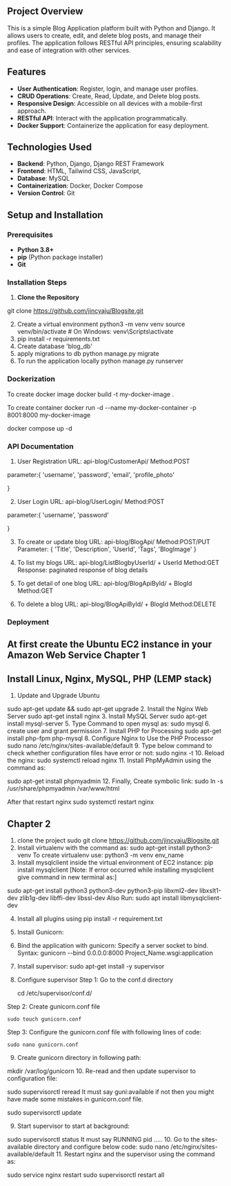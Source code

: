 ## Project Overview

This is a simple Blog Application platform built with Python and Django. It allows users to create, edit, and delete blog posts, and manage their profiles. The application follows RESTful API principles, ensuring scalability and ease of integration with other services.

## Features

- **User Authentication**: Register, login, and manage user profiles.
- **CRUD Operations**: Create, Read, Update, and Delete blog posts.
- **Responsive Design**: Accessible on all devices with a mobile-first approach.
- **RESTful API**: Interact with the application programmatically.
- **Docker Support**: Containerize the application for easy deployment.

## Technologies Used

- **Backend**: Python, Django, Django REST Framework
- **Frontend**: HTML, Tailwind CSS, JavaScript,
- **Database**: MySQL
- **Containerization**: Docker, Docker Compose
- **Version Control**: Git


## Setup and Installation

### Prerequisites

- **Python 3.8+**
- **pip** (Python package installer)
- **Git**

### Installation Steps

1. **Clone the Repository**

 git clone https://github.com/jincyaju/Blogsite.git 

2. Create a virtual environment
    python3 -m venv venv
    source venv/bin/activate  # On Windows: venv\Scripts\activate
3. pip install -r requirements.txt
4. Create database 'blog_db'
5. apply migrations to db
    python manage.py migrate
6. To run the application locally
    python manage.py runserver

###     Dockerization
To create docker image
docker build -t my-docker-image .

To create container
docker run -d --name my-docker-container -p 8001:8000 my-docker-image

docker compose up -d


### API Documentation

1. User Registration
URL: api-blog/CustomerApi/
Method:POST

parameter:{
    'username',
    'password',
    'email',
    'profile_photo'

}

2. User Login
URL: api-blog/UserLogin/
Method:POST

parameter:{
    'username',
    'password'

}

3. To create or update blog
URL: api-blog/BlogApi/
Method:POST/PUT
Parameter: {
    'Title',
    'Description',
    'UserId',
    'Tags',
    'BlogImage'
}


4. To list my blogs
URL: api-blog/ListBlogbyUserId/ + UserId
Method:GET
Response: paginated response of blog details

5. To get detail of one blog
URL: api-blog/BlogApiById/ + BlogId
Method:GET

6. To delete a blog
URL: api-blog/BlogApiById/ + BlogId
Method:DELETE



### Deployment
At first create the Ubuntu EC2 instance in your Amazon Web Service 
Chapter 1
----------
Install Linux, Nginx, MySQL, PHP (LEMP stack)
------------------------------------------------------------------------------------------------
1.	Update and Upgrade Ubuntu 
	
sudo apt-get update && sudo apt-get upgrade
2.	Install the Nginx Web Server
sudo apt-get install nginx
3.	Install MySQL Server
sudo apt-get install mysql-server
5.	Type Command to open mysql as:
		sudo mysql
6. create user and grant permission
7. Install PHP for Processing
sudo apt-get install php-fpm php-mysql
8. Configure Nginx to Use the PHP Processor
sudo nano /etc/nginx/sites-available/default
9. Type below command to check whether configuration files have error or not:
			sudo nginx -t
10. Reload the nginx:
    sudo systemctl reload nginx
11.	Install PhpMyAdmin using the command as:
	
sudo apt-get install phpmyadmin
12. Finally, Create symbolic link:
sudo ln -s /usr/share/phpmyadmin /var/www/html

After that restart nginx 
sudo systemctl restart nginx

Chapter 2
---------
1. clone the project
sudo git clone https://github.com/jincyaju/Blogsite.git
2. Install virtualenv with the command as:
	sudo apt-get install python3-venv
To create virtualenv use:
	python3 -m venv env_name
3.	Install mysqlclient inside the virtual environment of EC2 instance:
pip install mysqlclient
[Note: If error occurred while installing mysqlclient give command in new terminal as:]

sudo apt-get install python3 python3-dev python3-pip libxml2-dev libxslt1-dev zlib1g-dev libffi-dev libssl-dev
Also Run: 
sudo apt install libmysqlclient-dev

4. Install all plugins using pip install -r requirement.txt
5.	Install Gunicorn:
6.	Bind the application with gunicorn:
Specify a server socket to bind.
Syntax:
	gunicorn --bind 0.0.0.0:8000 Project_Name.wsgi:application
7.	Install supervisor: 
sudo apt-get install -y supervisor
8. Configure supervisor
Step 1: Go to the conf.d directory 

	cd /etc/supervisor/conf.d/

Step 2: Create gunicorn.conf file
	
	sudo touch gunicorn.conf

Step 3: Configure the gunicorn.conf file with following lines of code:
	
	sudo nano gunicorn.conf
9.	Create gunicorn directory in following path:

mkdir /var/log/gunicorn
10.	Re-read and then update supervisor to configuration file:

sudo supervisorctl reread
 It must say guni:available if not then you might have made some mistakes in gunicorn.conf file. 

sudo supervisorctl update

9.	Start supervisor to start at background:

sudo supervisorctl status
		It must say RUNNING pid …..
10.	Go to the sites-available directory and configure below code:
sudo nano /etc/nginx/sites-available/default
11. Restart nginx and the supervisor using the command as:

sudo service nginx restart
 sudo supervisorctl restart all













